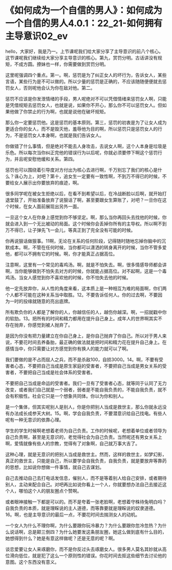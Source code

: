 # 《如何成为一个自信的男人》：如何成为一个自信的男人4.0.1：22_21-如何拥有主导意识02_ev

hello，大家好，我是乃一。上节课呢我们给大家分享了主导意识的前八个核心。这节课呢我们继续给大家分享主导意识的核心。第九，赏罚分明。古话讲没有规矩，不成方圆。撩妹也一样，你需要做到赏罚分明。

这里呢强调四个重点。第一。啊，惩罚是为了纠正女人的坏行为，告诉女人，某些言语，某些行为是不可以做的。所以少量的惩罚是正确的，不应该随随便便就去惩罚女人，否则呢他会认为你在敌对他。第二。

惩罚不应该是你发泄情绪的手段，男人呢绝对不可以凭借情绪来惩罚女人啊，只能是凭借规矩去惩罚女人，也就是说，如果你不开心，那么你不可以惩罚女人。但如果他做了你禁止的行为啊，也就是说他在破坏规矩。

那么你一定要惩罚他。这是惩罚的基本原则。第三，惩罚的初衷是为了让女人成为更适合你的女人，而不是毁灭他，羞辱他为目的啊，所以惩罚只是惩罚女人的行为，不是惩罚女人本身啊，也就是我们告诉女人。

你做错了什么事情，但是绝对不能去人身攻击，去说女人啊，这个人本身是垃圾是乐色。所以每次当你纠正完他的错误行为以后呢，你就必须要停下啊这个惩罚行为，并且呢安慰他缓和关系。第四。

惩罚也可以围绕着引导度对方付出为核心去进行啊，千万别忘了我们的核心是什么？诛心为上，对吧？第十，追女生一定要有一致性啊，不到万不得已的时候，不要给女人展示出你要放弃的痕迹，啊。

很多同学呢在被女生拒绝以后，在看不到希望以后，在冷战断脸以后啊，就开始打退堂鼓了，开始准备放弃了说狠话了啊，甚至要跟女生算账了，对吧？一旦你在这个时候，在女人面前展现出另外一面。

一旦这个女人在你身上感觉到你不够坚定。啊，那么当你再回头去找他的时候，你就会进入到一个无比被动的局面。这个时候你会丢掉你所有的主导权。所以啊不到万不得已，让子弹先飞一会儿，等真正到了完全没有可能的时候。

你再说狠话做狠事。11啊，无论在关系的任何阶段，记得随时随地忘掉你脑中的沉默成本。啊，不管在任何时候，当你都可以潇洒的转身离开的时候，当你不管多爱他，都可以不拥有它的时候。啊，你才能真正占据高位。

注意啊，这里有一个常见的毒鸡汤。啊，就是不怕失去。啊，很多情感导师都会讲啊，当你能够做到不怕失去对方的时候，你就能占据高位。对不起啊，这是一个毒鸡汤。当女人感觉到你不喜欢他的时候，你不怕失去他的时候。

他一定先放弃你，从人性的角度来看，这本质上是一种相互为难的局面啊，你们两个人都不可能在这种关系当中取胜。12。不要告诉任何人。你的过去啊，不要因为一时的投缘就随意的亮出底牌。

所有欺负你的人都是了解你的人，你越信任的人，越伤你越深。啊，一招就戳中你的软肋。13。把所有的时间和精力都用在提升自己身上。成年人的世界啊其实不存在抛弃，你感觉到被人抛弃了。

是因为你没有把力量建立在你自己身上，是你自己抛弃了你自己。所以对于男人来说，不要花时间去养备胎，最正确的做法就是把时间和精力花在提升自己身上。在感情当中，你只需要让对方感觉到你有换人的能力就可以了啊。

我们要做的是不占而屈人之兵，而不是杀敌100，自损3000。14。啊，不要有受害者心态，不要把自己当成是原生家庭的受害者，不要把自己当成是男女关系的受害者，不要把自己当成是社会体系的受害者。

不要把自己当成是命运的受害者。我们一旦有了受害者心态，就等同于认同了无力改变，或者我们自己就是一个弱者，弱者是不能自我负责的，不能自我负责，就不会有积极性。社会它只是一个想象共同体。你以为你和别人。

是一个集体，但其实呢别人是别人，你是你把别人当成是救世主，那么你就永远没有办法成长成参天大树。15。啊，学会自我负责，不要潜意识给自己找电。有些人呢有一种无意识的依靠心理。

学生的学生时候啊老想着老师为自己负责。工作的时候呢，老想着单位或者领导为自己负责啊，甚至是无意识的，老觉得社会为自己负责。当然呢还有男女关系上啊，爱情就像有些人的宗教，觉得有了对象啊，自己就万事大吉了。

这种心理，就是无意识的把别人当成是救世主。然而，这样的救世主，如梦幻影，真正的救世主，只能是自己，所以要学会自我负责，自我负责，就是要放弃等靠药的思想，比如说你想做一件事情，就自己去谋划。

自己去推动自己去打电话发信息，催别人，而不是等着别人给自己安排，或者期待别人，主动来配合自己。对吧再比如说你看上一个人，你就要想办法自己去接近这个人，哪怕这个人的朋友圈点个赞啊。

或者眼神接触一下都是可以的。而不是夸着一张老脸啊，老想着守株待兔明白吗？自我负责的本质，就是理睬说的主人道德，而等靠要就是理睬说的奴隶道德。16。啊，也是主导意识的最后一点，不要花时间去揣测女人的动机。

一个女人为什么不理你啊，为什么要跟你玩冷暴力？为什么要跟你忽冷忽热？为什么说话啊，总是颠三倒四？为什么她要发这条朋友圈，她这么做到底有什么目的，她想得到什么？她是有意这样做呢？还是无意的呢？啊。

谈恋爱要让女人来琢磨你，而不是你反过头去琢磨女人。很多男人莫名其妙就从高位滑向低位，就是犯了这么一个原则性的错误。你花时间去抠这些细节去讨论他的意图。这个东西没有意义。

